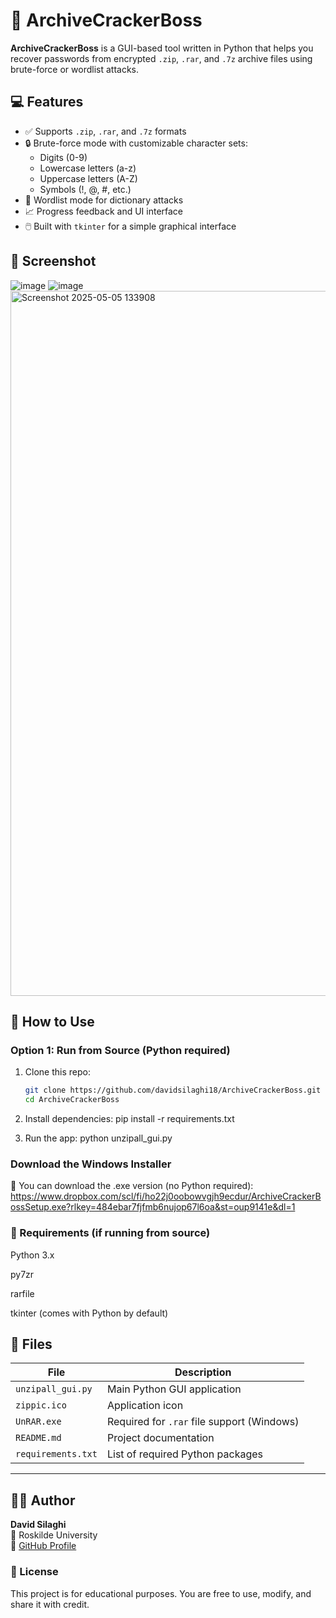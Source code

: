# 🧠 ArchiveCrackerBoss

**ArchiveCrackerBoss** is a GUI-based tool written in Python that helps you recover passwords from encrypted `.zip`, `.rar`, and `.7z` archive files using brute-force or wordlist attacks.

## 💻 Features

- ✅ Supports `.zip`, `.rar`, and `.7z` formats
- 🔒 Brute-force mode with customizable character sets:
  - Digits (0-9)
  - Lowercase letters (a-z)
  - Uppercase letters (A-Z)
  - Symbols (!, @, #, etc.)
- 📂 Wordlist mode for dictionary attacks
- 📈 Progress feedback and UI interface
- 🖱️ Built with `tkinter` for a simple graphical interface

## 📸 Screenshot
![image](https://github.com/user-attachments/assets/c6871a89-0808-4b6c-961a-c5f4914a0de2)
![image](https://github.com/user-attachments/assets/6847f4e4-3e6e-49f7-98b5-4294d7712f9d)
<img width="1128" alt="Screenshot 2025-05-05 133908" src="https://github.com/user-attachments/assets/06063dd1-eeb0-425c-9964-6ff60d6c3b1b" />

## 🚀 How to Use

### Option 1: Run from Source (Python required)

1. Clone this repo:
   ```bash
   git clone https://github.com/davidsilaghi18/ArchiveCrackerBoss.git
   cd ArchiveCrackerBoss

2. Install dependencies:
   pip install -r requirements.txt

3. Run the app:
   python unzipall_gui.py

### Download the Windows Installer

🔽 You can download the .exe version (no Python required):
https://www.dropbox.com/scl/fi/ho22j0oobowvgjh9ecdur/ArchiveCrackerBossSetup.exe?rlkey=484ebar7fjfmb6nujop67l6oa&st=oup9141e&dl=1

### 🧩 Requirements (if running from source)
Python 3.x

py7zr

rarfile

tkinter (comes with Python by default)


## 📁 Files

| File              | Description                             |
|-------------------|-----------------------------------------|
| `unzipall_gui.py` | Main Python GUI application             |
| `zippic.ico`      | Application icon                        |
| `UnRAR.exe`       | Required for `.rar` file support (Windows) |
| `README.md`       | Project documentation                   |
| `requirements.txt`| List of required Python packages        |

---

## 👨‍💻 Author

**David Silaghi**  
📍 Roskilde University  
🔗 [GitHub Profile](https://github.com/davidsilaghi18)


### 📜 License
This project is for educational purposes. You are free to use, modify, and share it with credit.


